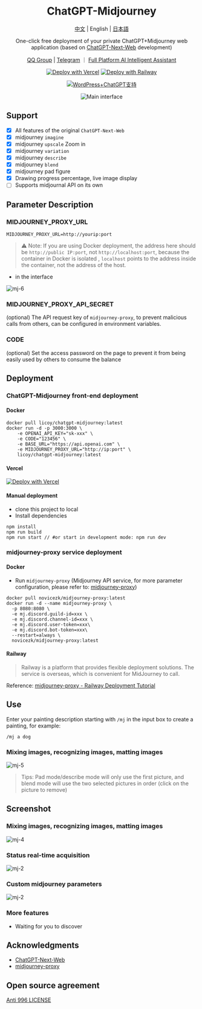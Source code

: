 <div align="center">

<h1 align="center">ChatGPT-Midjourney</h1>

[中文](./README.md) | English | [日本語](./README_JA.md)

One-click free deployment of your private ChatGPT+Midjourney web application (based on [ChatGPT-Next-Web](https://github.com/Yidadaa/ChatGPT-Next-Web) development)

[QQ Group](http://qm.qq.com/cgi-bin/qm/qr?_wv=1027&k=gAGpNxOKdRB3L_IiHWAfT4MUQzgBOor-&authKey=Ty8WQgZFub8W1EsG3LQE2B3xxRRBzD0Rj1rPyRVFdT6IqnJgGcpPZB5l8ZVJTB1n&noverify=0&group_code=849273126) | [Telegram](https://t.me/gptmj) ｜ [Full Platform AI Intelligent Assistant](https://dd.gitcdn.top/Atop)

[![Deploy with Vercel](https://img.shields.io/badge/Vercel-Deploy-00CCCC.svg?logo=vercel)](https://vercel.com/new/clone?repository-url=https%3A%2F%2Fgithub.com%2FLicoy%2FChatGPT-Midjourney&env=OPENAI_API_KEY&env=MIDJOURNEY_PROXY_URL&env=CODE&project-name=chatgpt-midjourney&repository-name=ChatGPT-Midjourney)
[![Deploy with Railway](https://img.shields.io/badge/MidjourneyProxy-RailwayDeploy-009900.svg?logo=railway)](https://github.com/novicezk/midjourney-proxy/blob/main/docs/railway-start.md)

[![WordPress+ChatGPT支持](https://img.shields.io/badge/WordPress-ChatGPT%20Deploy-red.svg?logo=wordpress&logoColor=red&style=for-the-badge)](https://github.com/Licoy/wordpress-theme-puock)

![Main interface](./docs/images/cover.png)

</div>

## Support
- [x] All features of the original `ChatGPT-Next-Web`
- [x] midjourney `imagine`
- [x] midjourney `upscale` Zoom in
- [x] midjourney `variation`
- [x] midjourney `describe`
- [x] midjourney `blend`
- [x] midjourney pad figure
- [x] Drawing progress percentage, live image display
- [ ] Supports midjournal API on its own

## Parameter Description
### MIDJOURNEY_PROXY_URL
```shell
MIDJOURNEY_PROXY_URL=http://yourip:port
```
> ⚠️ Note: If you are using Docker deployment, the address here should be `http://public IP:port`, not `http://localhost:port`, because the container in Docker is isolated , `localhost` points to the address inside the container, not the address of the host.
- in the interface

![mj-6](./docs/images/mj-6.png)

### MIDJOURNEY_PROXY_API_SECRET
(optional) The API request key of `midjourney-proxy`, to prevent malicious calls from others, can be configured in environment variables.

### CODE
(optional) Set the access password on the page to prevent it from being easily used by others to consume the balance

## Deployment
### ChatGPT-Midjourney front-end deployment
#### Docker
```shell
docker pull licoy/chatgpt-midjourney:latest
docker run -d -p 3000:3000 \
    -e OPENAI_API_KEY="sk-xxx" \
    -e CODE="123456" \
    -e BASE_URL="https://api.openai.com" \
    -e MIDJOURNEY_PROXY_URL="http://ip:port" \
    licoy/chatgpt-midjourney:latest
```
#### Vercel
[![Deploy with Vercel](https://vercel.com/button)](https://vercel.com/new/clone?repository-url=https%3A%2F%2Fgithub.com%2FLicoy%2FChatGPT-Midjourney&env=OPENAI_API_KEY&env=MIDJOURNEY_PROXY_URL&env=CODE&project-name=chatgpt-midjourney&repository-name=ChatGPT-Midjourney)
#### Manual deployment
- clone this project to local
- Install dependencies
```shell
npm install
npm run build
npm run start // #or start in development mode: npm run dev
```
### midjourney-proxy service deployment
#### Docker
- Run `midjourney-proxy` (Midjourney API service, for more parameter configuration, please refer to: [midjourney-proxy](https://github.com/novicezk/midjourney-proxy))
```shell
docker pull novicezk/midjourney-proxy:latest
docker run -d --name midjourney-proxy \
  -p 8080:8080 \
  -e mj.discord.guild-id=xxx \
  -e mj.discord.channel-id=xxx \
  -e mj.discord.user-token=xxx\
  -e mj.discord.bot-token=xxx\
  --restart=always \
  novicezk/midjourney-proxy:latest
```
#### Railway
> Railway is a platform that provides flexible deployment solutions. The service is overseas, which is convenient for MidJourney to call.

Reference: [midjourney-proxy - Railway Deployment Tutorial](https://github.com/novicezk/midjourney-proxy/blob/main/docs/railway-start.md)


## Use
Enter your painting description starting with `/mj` in the input box to create a painting, for example:
```
/mj a dog
```
### Mixing images, recognizing images, matting images
![mj-5](./docs/images/mj-5.png)
> Tips: Pad mode/describe mode will only use the first picture, and blend mode will use the two selected pictures in order (click on the picture to remove)

## Screenshot
### Mixing images, recognizing images, matting images
![mj-4](./docs/images/mj-4.png)
### Status real-time acquisition
![mj-2](./docs/images/mj-1.png)
### Custom midjourney parameters
![mj-2](./docs/images/mj-2.png)
### More features
- Waiting for you to discover

## Acknowledgments
- [ChatGPT-Next-Web](https://github.com/Yidadaa/ChatGPT-Next-Web)
- [midjourney-proxy](https://github.com/novicezk/midjourney-proxy)

## Open source agreement
[Anti 996 LICENSE](./LICENSE)
